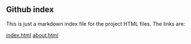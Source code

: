 ## Github index

This is just a markdown index file for the project HTML files. The links are:

[index.html](https://github.com/oansari1/Olympic_College_Oshman_Ansari_-CIS_155_Spring_2021/edit/main/index.html)
[about.html](https://github.com/oansari1/Olympic_College_Oshman_Ansari_-CIS_155_Spring_2021/edit/main/about.html)
